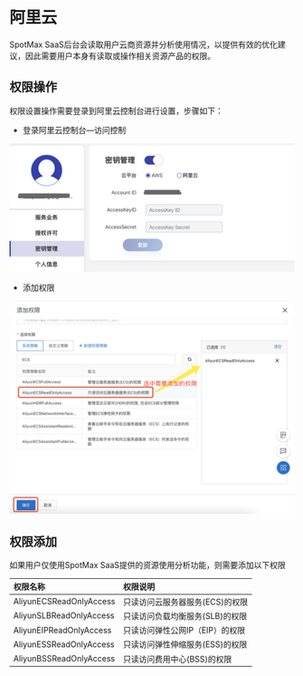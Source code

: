 # 阿里云

SpotMax SaaS后台会读取用户云商资源并分析使用情况，以提供有效的优化建议，因此需要用户本身有读取或操作相关资源产品的权限。

## 权限操作

权限设置操作需要登录到阿里云控制台进行设置，步骤如下：

* 登录阿里云控制台—访问控制

![](../../.gitbook/assets/image%20%28134%29.png)

* 添加权限

![](../../.gitbook/assets/image%20%28136%29.png)

## 权限添加

如果用户仅使用SpotMax SaaS提供的资源使用分析功能，则需要添加以下权限

| 权限名称 | 权限说明 |
| :--- | :--- |
| AliyunECSReadOnlyAccess | 只读访问云服务器服务\(ECS\)的权限 |
| AliyunSLBReadOnlyAccess | 只读访问负载均衡服务\(SLB\)的权限 |
| AliyunEIPReadOnlyAccess | 只读访问弹性公网IP（EIP）的权限 |
| AliyunESSReadOnlyAccess | 只读访问弹性伸缩服务\(ESS\)的权限 |
| AliyunBSSReadOnlyAccess | 只读访问费用中心\(BSS\)的权限 |



